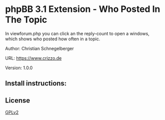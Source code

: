 # phpBB 3.1 Extension - Who Posted In The Topic

In viewforum.php you can click an the reply-count to open a windows, which shows who posted how often in a topic.

Author: Christian Schnegelberger

URL: https://www.crizzo.de

Version: 1.0.0

## Install instructions:


## License

[GPLv2](license.txt)
